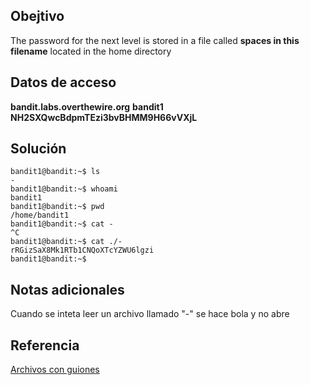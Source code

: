 ## Obejtivo
The password for the next level is stored in a file called **spaces in this filename** located in the home directory

## Datos de acceso
**bandit.labs.overthewire.org**
**bandit1**
**NH2SXQwcBdpmTEzi3bvBHMM9H66vVXjL**

## Solución 
```
bandit1@bandit:~$ ls
-
bandit1@bandit:~$ whoami
bandit1
bandit1@bandit:~$ pwd
/home/bandit1
bandit1@bandit:~$ cat -
^C
bandit1@bandit:~$ cat ./-
rRGizSaX8Mk1RTb1CNQoXTcYZWU6lgzi
bandit1@bandit:~$
```

## Notas adicionales 
Cuando se inteta leer un archivo llamado "-" se hace bola y no abre

## Referencia 
[Archivos con guiones](https://stackoverflow.com/questions/42187323/how-to-open-a-dashed-filename-using-terminal)
